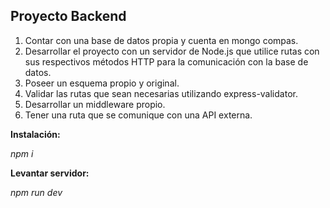 ## Proyecto Backend

1. Contar con una base de datos propia y cuenta en mongo compas.
2. Desarrollar el proyecto con un servidor de Node.js que utilice rutas con sus respectivos métodos HTTP para la comunicación con la base de datos.
3. Poseer un esquema propio y original.
4. Validar las rutas que sean necesarias utilizando express-validator.
5. Desarrollar un middleware propio.
6. Tener una ruta que se comunique con una API externa.

**Instalación:**

*npm i*

**Levantar servidor:**

*npm run dev*

